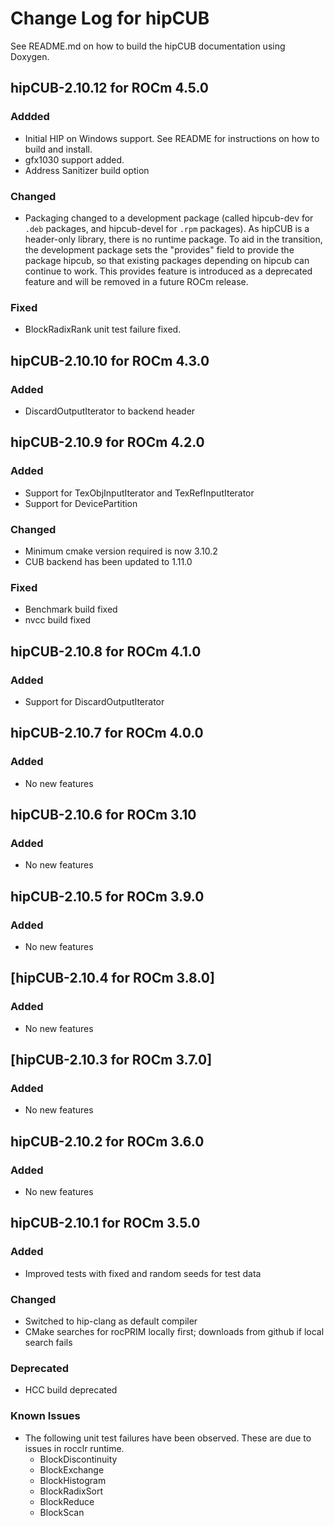 # Change Log for hipCUB

See README.md on how to build the hipCUB documentation using Doxygen.

## hipCUB-2.10.12 for ROCm 4.5.0
### Addded
- Initial HIP on Windows support. See README for instructions on how to build and install.
- gfx1030 support added.
- Address Sanitizer build option
### Changed
- Packaging changed to a development package (called hipcub-dev for `.deb` packages, and hipcub-devel for `.rpm` packages). As hipCUB is a header-only library, there is no runtime package. To aid in the transition, the development package sets the "provides" field to provide the package hipcub, so that existing packages depending on hipcub can continue to work. This provides feature is introduced as a deprecated feature and will be removed in a future ROCm release.
### Fixed
- BlockRadixRank unit test failure fixed.

## hipCUB-2.10.10 for ROCm 4.3.0
### Added
- DiscardOutputIterator to backend header

## hipCUB-2.10.9 for ROCm 4.2.0
### Added
- Support for TexObjInputIterator and TexRefInputIterator
- Support for DevicePartition
### Changed
- Minimum cmake version required is now 3.10.2
- CUB backend has been updated to 1.11.0
### Fixed
- Benchmark build fixed
- nvcc build fixed

## hipCUB-2.10.8 for ROCm 4.1.0
### Added
- Support for DiscardOutputIterator

## hipCUB-2.10.7 for ROCm 4.0.0
### Added
- No new features

## hipCUB-2.10.6 for ROCm 3.10
### Added
- No new features

## hipCUB-2.10.5 for ROCm 3.9.0
### Added
- No new features

## [hipCUB-2.10.4 for ROCm 3.8.0]
### Added
- No new features

## [hipCUB-2.10.3 for ROCm 3.7.0]
### Added
- No new features

## hipCUB-2.10.2 for ROCm 3.6.0
### Added
- No new features

## hipCUB-2.10.1 for ROCm 3.5.0
### Added
- Improved tests with fixed and random seeds for test data
### Changed
- Switched to hip-clang as default compiler
- CMake searches for rocPRIM locally first; downloads from github if local search fails
### Deprecated
- HCC build deprecated
### Known Issues
- The following unit test failures have been observed. These are due to issues in rocclr runtime.
    - BlockDiscontinuity
    - BlockExchange
    - BlockHistogram
    - BlockRadixSort
    - BlockReduce
    - BlockScan

